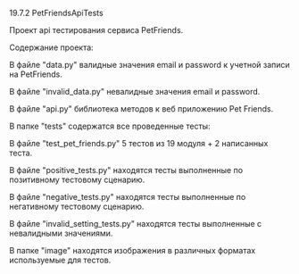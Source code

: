 19.7.2 PetFriendsApiTests

Проект api тестирования сервиса PetFriends. 

Содержание проекта: 

В файле "data.py" валидные значения email и password к учетной записи на PetFriends. 

В файле "invalid_data.py" невалидные значения email и password. 

В файле "api.py" библиотека методов к веб приложению Pet Friends. 

В папке "tests" содержатся все проведенные тесты:

В файле "test_pet_friends.py" 5 тестов из 19 модуля + 2 написанных теста.  

В файле "positive_tests.py" находятся тесты выполненные по позитивному тестовому сценарию. 

В файле "negative_tests.py" находятся тесты выполненные по негативному тестовому сценарию. 

В файле "invalid_setting_tests.py" находятся тесты выполненные c невалидными значениями. 

В папке "image" находятся изображения в различных форматах используемые для тестов.

